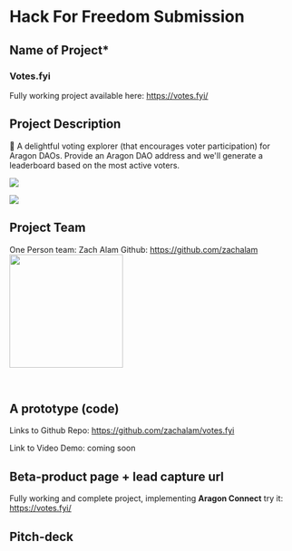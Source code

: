 # Hack For Freedom Submission 

## Name of Project*
### Votes.fyi
Fully working project available here: https://votes.fyi/

## Project Description
🦋 A delightful voting explorer (that encourages voter participation) for Aragon DAOs. Provide an Aragon DAO address and we'll generate a leaderboard based on the most active voters.

![](https://i.imgur.com/U0hIx4w.png)

![](https://i.imgur.com/CjVfmI8.png)


## Project Team
One Person team:
Zach Alam
Github: https://github.com/zachalam
<br>
<img src="https://i.imgur.com/F3eJeKR.png" style="width:200px; height:200px;" />

<br>

## A prototype (code)
Links to Github Repo:
https://github.com/zachalam/votes.fyi

Link to Video Demo:
coming soon
<br> 

## Beta-product page + lead capture url
Fully working and complete project, implementing **Aragon Connect**
try it: https://votes.fyi/

## Pitch-deck 
<br> 
